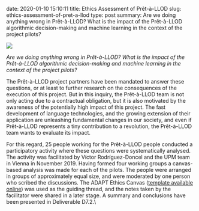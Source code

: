 date: 2020-01-10 15:10:11
title: Ethics Assessment of Prêt-à-LLOD
slug: ethics-assessment-of-pret-a-llod
type: post
summary:  Are we doing anything wrong in Prêt-à-LLOD? What is the impact of the Prêt-à-LLOD algorithmic decision-making and machine learning in the context of the project pilots?

![](../static/Ethics-workshop.png)

*Are we doing anything wrong in Prêt-à-LLOD?* *What is the impact of the
Prêt-à-LLOD algorithmic decision-making and machine learning in the
context of the project pilots?*

The Prêt-à-LLOD project partners have been mandated to answer these
questions, or at least to further research on the consequences of the
execution of this project. But in this inquiry, the Prêt-à-LLOD team is
not only acting due to a contractual obligation, but it is also
motivated by the awareness of the potentially high impact of this
project. The fast development of language technologies, and the growing
extension of their application are unleashing fundamental changes in our
society, and even if Prêt-à-LLOD represents a tiny contribution to a
revolution, the Prêt-à-LLOD team wants to evaluate its impact.

For this regard, 25 people working for the Prêt-à-LLOD people conducted
a participatory activity where these questions were systematically
analysed. The activity was facilitated by Víctor Rodríguez-Doncel and
the UPM team in Vienna in November 2019. Having formed four working
groups a canvas-based analysis was made for each of the pilots. The
people were arranged in groups of approximately equal size, and were
moderated by one person who scribed the discussions. The ADAPT Ethics
Canvas ([template available
online](https://ethicscanvas.org/canvas/index.php)) was used as the
guiding thread, and the notes taken by the facilitator were shared in a
later stage. A summary and conclusions have been presented in
Deliverable D7.2.\

